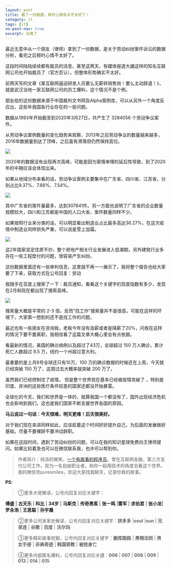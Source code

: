```yaml
---
layout: post
title: 看了一份数据，顿时心情有点不太好了！
category: it
tags: [it]
no-post-nav: true
excerpt: 太难了
---
```



最近无意中从一个朋友（律师）拿到了一份数据，是关于劳动纠纷案件诉讼的数据分析，看完之后顿时心情不太好了。

这段时间陆陆续续都有裁员的消息，甚至这两天，有媒体报道大疆这样的知名互联网公司也开始裁员了（官方否认），但整体形势确实不太好。

前两天写的文章《某互联网逼迫研发人员要么无薪转销售岗！要么主动辞退！》，就是武汉当地一家互联网公司的员工爆料，这个情况不是个例。

朋友给的这份数据来源于中国裁判文书网及Alpha案例库，可以从另外一个角度反应出，这些年我国各行业存在的一些问题。

数据从1993年开始截至到2020年3月27日，共产生了 3284056 个劳动争议案件。

从劳动争议案例数量的变化趋势来观察，2013年之后劳动争议的数量越来越多，2016年数据量到达了顶峰，之后虽有滑落但仍然保持高位。

![](http://favorites.ren/assets/images/2020/it/jiufen01.jpeg) 

2020年的数据没有出现再次高峰，可能是因为案情审理的延后性导致，到了2020年的中期应该会体现出来。

如果从地域分布来看的话，劳动争议案例主要集中在广东省、四川省、江苏省，分别占比9.37%、7.66%、7.54%。

![](http://favorites.ren/assets/images/2020/it/jiufen02.jpeg) 

其中广东省的案件量最多，达到307641件。另一方面也说明了广东省的企业数量规模较大，四川和江苏都是中国的人口大省，案件数量同样不少。

如果按照行业来分类的话，可以明显看出制造业占比最多高达36.27%，在这次疫情中制造业同样损失严重，可以说是雪上加霜。

![](http://favorites.ren/assets/images/2020/it/jiufen03.jpeg) 

这2年国家坚定住房不炒，整个房地产相关行业发展进入低潮期，另外建筑行业多存在一些工程垫付的问题，很容易产生纠纷。

这份数据里面还有一些审判信息，这里就不再一一展示了，我将整个报告也给大家要了下来，获取方式在公号回复：劳动

我随手在百度上搜索了一下：裁员通知，看看这个关键字的百度指数有多少，发现在2月和现在都出现了搜索高峰。

![](http://favorites.ren/assets/images/2020/it/jiufen04.jpeg) 

搜索量大概是平常的 2-3 倍，反而“找工作”搜索量并不是很高，可能在这样的环境下，大家第一想到的还不是找工作的问题。

最近也有一些朋友在咨询我，老板今年没有涨薪或者是降薪了20%，问我在这样的情况下要不要离职，我相信看了这篇文章大概心里会有点依据。

看最新的情况，美国的确诊病例以及超过了43万，全球超过 150 万人确诊，累计死亡人数超过 8.5 万，纽约一个州超过意大利。

最重要的是上月8号全球还只有10万，100 万的确诊数据的时候还在上周，今天就已经突破 150 万了，这周过去大概率就突破 200 万了。

虽然我们已经控制住了疫情， 但是整个世界现在基本已经被疫情攻破了 ，特别是印度、非洲的这些医疗条件较差的国家还都没开始暴雷。

全球化的今天，我们和世界是一体的，就算我国一个都没有了，国外出现经济危机也会影响到我们，这也是我们国家不断支援世界各国的原因。

**马云说过一句话：今天很难，明天更难！后天很美好。**

对于我们现在来讲同样如此，应该趁着这个时间好好提升自己，为后面的发展做好基础，尽量不要裸辞不要冲动辞职。

如果在这段时间，遇到了劳动纠纷的问题，可以在我的知识星球免费向王律师提问。如果比较着急也可以在微信联系我，也许可以帮到你。



>作者简介：纯洁的微笑，[一个有故事的程序员](http://www.ityouknow.com/life/2020/03/25/fengkou-10year.html)。曾在互联网金融，第三方支付公司工作，现为一名自由职业者，和你一起用技术的角度去看这个世界。我的微信号puresmilea，欢迎大家找我聊天，记录你我的故事。


**PS:**
>
>①更多大佬解读，公号内回复对应关键字：
>
**傅盛** | **古天乐** | **科比** | **34岁** | **马斯克** | **传奇黑客** | **张一鸣** |**雷军** | **求伯君** | **张小龙**| **罗永浩** | **王思聪** | **孙宇晨** 
>
>②更多公司发家史解读，公号内回复对应关键字：**拼多多** |**soul** |**sun** | **兄弟连** | **谷歌** | **百度** | **沃尔玛**
>
>③更多精彩故事挖掘，公号内回复对应关键字：**删库跑路** | **黑暗法则** | **男女手册** | **非典奇迹** | **韩国邪教** | **被抢身亡**
>
>④更多内部匿名爆料，公号内回复对应关键：**006** | **007** | **008** | **009** | **013** | **014** | **015**
